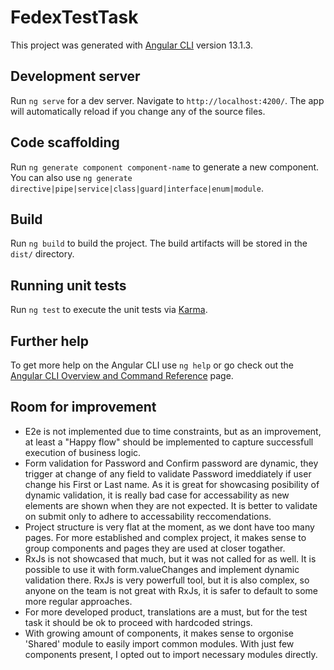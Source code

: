 # FedexTestTask

This project was generated with [Angular CLI](https://github.com/angular/angular-cli) version 13.1.3.

## Development server

Run `ng serve` for a dev server. Navigate to `http://localhost:4200/`. The app will automatically reload if you change any of the source files.

## Code scaffolding

Run `ng generate component component-name` to generate a new component. You can also use `ng generate directive|pipe|service|class|guard|interface|enum|module`.

## Build

Run `ng build` to build the project. The build artifacts will be stored in the `dist/` directory.

## Running unit tests

Run `ng test` to execute the unit tests via [Karma](https://karma-runner.github.io).

## Further help

To get more help on the Angular CLI use `ng help` or go check out the [Angular CLI Overview and Command Reference](https://angular.io/cli) page.

## Room for improvement

- E2e is not implemented due to time constraints, but as an improvement, at least a "Happy flow" should be implemented to capture successfull execution of business logic.
- Form validation for Password and Confirm password are dynamic, they trigger at change of any field to validate Password imeddiately if user change his First or Last name. As it is great for showcasing posibility of dynamic validation, it is really bad case for accessability as new elements are shown when they are not expected. It is better to validate on submit only to adhere to accessability reccomendations.
- Project structure is very flat at the moment, as we dont have too many pages. For more established and complex project, it makes sense to group components and pages they are used at closer togather.
- RxJs is not showcased that much, but it was not called for as well. It is possible to use it with form.valueChanges and implement dynamic validation there. RxJs is very powerfull tool, but it is also complex, so anyone on the team is not great with RxJs, it is safer to default to some more regular approaches.
- For more developed product, translations are a must, but for the test task it should be ok to proceed with hardcoded strings.
- With growing amount of components, it makes sense to orgonise 'Shared' module to easily import common modules. With just few components present, I opted out to import necessary modules directly.
